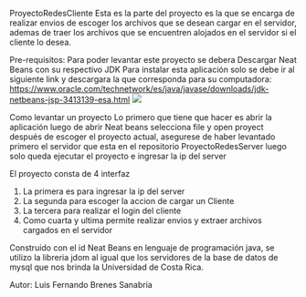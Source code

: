 ProyectoRedesCliente
Esta es la parte del proyecto es la que se encarga de realizar envios de escoger los archivos que se desean cargar en el servidor, 
ademas de traer los archivos que se encuentren alojados en el servidor si el cliente lo desea.


Pre-requisitos:
Para poder levantar este proyecto se debera Descargar Neat Beans con su respectivo JDK
Para instalar esta aplicación solo se debe ir al siguiente link y descargara la que corresponda para su computadora:
https://www.oracle.com/technetwork/es/java/javase/downloads/jdk-netbeans-jsp-3413139-esa.html
![](link)

Como levantar un proyecto
Lo primero que tiene que hacer es abrir la aplicación luego de abrir Neat beans selecciona file y open proyect después de escoger el proyecto actual, asegurese
de haber levantado primero el servidor que esta en el repositorio ProyectoRedesServer luego solo queda ejecutar el proyecto e ingresar la ip del server

El proyecto consta de 4 interfaz 
1. La primera es para ingresar la ip del server
2. La segunda para escoger la accion de cargar un Cliente
3. La tercera para realizar el login del cliente
4. Como cuarta y ultima permite realizar envios y extraer archivos cargados en el  servidor

Construido con el id Neat Beans en lenguaje de programación java, se utilizo la libreria jdom al igual que los servidores de la base de datos de mysql que nos 
brinda la Universidad de Costa Rica.


Autor: Luis Fernando Brenes Sanabria

